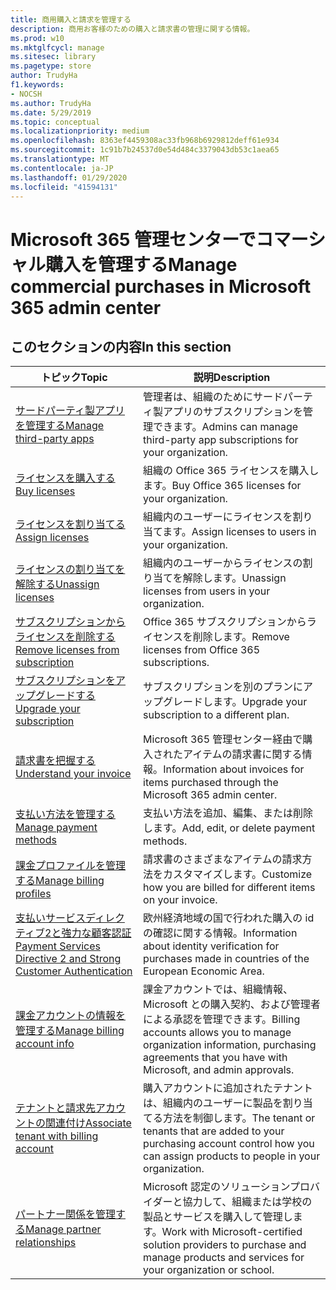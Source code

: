 ```yaml
---
title: 商用購入と請求を管理する
description: 商用お客様のための購入と請求書の管理に関する情報。
ms.prod: w10
ms.mktglfcycl: manage
ms.sitesec: library
ms.pagetype: store
author: TrudyHa
f1.keywords:
- NOCSH
ms.author: TrudyHa
ms.date: 5/29/2019
ms.topic: conceptual
ms.localizationpriority: medium
ms.openlocfilehash: 8363ef4459308ac33fb968b6929812deff61e934
ms.sourcegitcommit: 1c91b7b24537d0e54d484c3379043db53c1aea65
ms.translationtype: MT
ms.contentlocale: ja-JP
ms.lasthandoff: 01/29/2020
ms.locfileid: "41594131"
---
```

# <a name="manage-commercial-purchases-in-microsoft-365-admin-center"></a><span data-ttu-id="8c498-103">Microsoft 365 管理センターでコマーシャル購入を管理する</span><span class="sxs-lookup"><span data-stu-id="8c498-103">Manage commercial purchases in Microsoft 365 admin center</span></span>

## <a name="in-this-section"></a><span data-ttu-id="8c498-104">このセクションの内容</span><span class="sxs-lookup"><span data-stu-id="8c498-104">In this section</span></span>

| <span data-ttu-id="8c498-105">トピック</span><span class="sxs-lookup"><span data-stu-id="8c498-105">Topic</span></span> | <span data-ttu-id="8c498-106">説明</span><span class="sxs-lookup"><span data-stu-id="8c498-106">Description</span></span> |
| ----- | ----------- |
| [<span data-ttu-id="8c498-107">サードパーティ製アプリを管理する</span><span class="sxs-lookup"><span data-stu-id="8c498-107">Manage third-party apps</span></span>](manage-saas-apps.md) | <span data-ttu-id="8c498-108">管理者は、組織のためにサードパーティ製アプリのサブスクリプションを管理できます。</span><span class="sxs-lookup"><span data-stu-id="8c498-108">Admins can manage third-party app subscriptions for your organization.</span></span> |
| [<span data-ttu-id="8c498-109">ライセンスを購入する</span><span class="sxs-lookup"><span data-stu-id="8c498-109">Buy licenses</span></span>](https://docs.microsoft.com/office365/admin/subscriptions-and-billing/buy-licenses?view=o365-worldwide) | <span data-ttu-id="8c498-110">組織の Office 365 ライセンスを購入します。</span><span class="sxs-lookup"><span data-stu-id="8c498-110">Buy Office 365 licenses for your organization.</span></span> |
| [<span data-ttu-id="8c498-111">ライセンスを割り当てる</span><span class="sxs-lookup"><span data-stu-id="8c498-111">Assign licenses</span></span>](https://docs.microsoft.com/office365/admin/manage/assign-licenses-to-users?view=o365-worldwide) | <span data-ttu-id="8c498-112">組織内のユーザーにライセンスを割り当てます。</span><span class="sxs-lookup"><span data-stu-id="8c498-112">Assign licenses to users in your organization.</span></span> |
| [<span data-ttu-id="8c498-113">ライセンスの割り当てを解除する</span><span class="sxs-lookup"><span data-stu-id="8c498-113">Unassign licenses</span></span>](https://docs.microsoft.com/office365/admin/manage/remove-licenses-from-users?view=o365-worldwide) | <span data-ttu-id="8c498-114">組織内のユーザーからライセンスの割り当てを解除します。</span><span class="sxs-lookup"><span data-stu-id="8c498-114">Unassign licenses from users in your organization.</span></span> |
| [<span data-ttu-id="8c498-115">サブスクリプションからライセンスを削除する</span><span class="sxs-lookup"><span data-stu-id="8c498-115">Remove licenses from subscription</span></span>](https://docs.microsoft.com/office365/admin/subscriptions-and-billing/remove-licenses-from-subscription?view=o365-worldwide) | <span data-ttu-id="8c498-116">Office 365 サブスクリプションからライセンスを削除します。</span><span class="sxs-lookup"><span data-stu-id="8c498-116">Remove licenses from Office 365 subscriptions.</span></span> |
| [<span data-ttu-id="8c498-117">サブスクリプションをアップグレードする</span><span class="sxs-lookup"><span data-stu-id="8c498-117">Upgrade your subscription</span></span>](https://docs.microsoft.com/office365/admin/subscriptions-and-billing/upgrade-to-different-plan) | <span data-ttu-id="8c498-118">サブスクリプションを別のプランにアップグレードします。</span><span class="sxs-lookup"><span data-stu-id="8c498-118">Upgrade your subscription to a different plan.</span></span> |
| [<span data-ttu-id="8c498-119">請求書を把握する</span><span class="sxs-lookup"><span data-stu-id="8c498-119">Understand your invoice</span></span>](/microsoft-365/commerce/billing-and-payments/understand-your-invoice) | <span data-ttu-id="8c498-120">Microsoft 365 管理センター経由で購入されたアイテムの請求書に関する情報。</span><span class="sxs-lookup"><span data-stu-id="8c498-120">Information about invoices for items purchased through the Microsoft 365 admin center.</span></span> |
| [<span data-ttu-id="8c498-121">支払い方法を管理する</span><span class="sxs-lookup"><span data-stu-id="8c498-121">Manage payment methods</span></span>](https://docs.microsoft.com/office365/Admin/subscriptions-and-billing/add-update-or-remove-credit-card-or-bank-account) | <span data-ttu-id="8c498-122">支払い方法を追加、編集、または削除します。</span><span class="sxs-lookup"><span data-stu-id="8c498-122">Add, edit, or delete payment methods.</span></span> |
| [<span data-ttu-id="8c498-123">課金プロファイルを管理する</span><span class="sxs-lookup"><span data-stu-id="8c498-123">Manage billing profiles</span></span>](/microsoft-365/commerce/billing-and-payments/manage-billing-profiles) | <span data-ttu-id="8c498-124">請求書のさまざまなアイテムの請求方法をカスタマイズします。</span><span class="sxs-lookup"><span data-stu-id="8c498-124">Customize how you are billed for different items on your invoice.</span></span> |
| [<span data-ttu-id="8c498-125">支払いサービスディレクティブ2と強力な顧客認証</span><span class="sxs-lookup"><span data-stu-id="8c498-125">Payment Services Directive 2 and Strong Customer Authentication</span></span>](/microsoft-365/commerce/billing-and-payments/psd2) | <span data-ttu-id="8c498-126">欧州経済地域の国で行われた購入の id の確認に関する情報。</span><span class="sxs-lookup"><span data-stu-id="8c498-126">Information about identity verification for purchases made in countries of the European Economic Area.</span></span> |
| [<span data-ttu-id="8c498-127">課金アカウントの情報を管理する</span><span class="sxs-lookup"><span data-stu-id="8c498-127">Manage billing account info</span></span>](https://docs.microsoft.com/microsoft-store/update-microsoft-store-for-business-account-settings) | <span data-ttu-id="8c498-128">課金アカウントでは、組織情報、Microsoft との購入契約、および管理者による承認を管理できます。</span><span class="sxs-lookup"><span data-stu-id="8c498-128">Billing accounts allows you to manage organization information, purchasing agreements that you have with Microsoft, and admin approvals.</span></span> |
| [<span data-ttu-id="8c498-129">テナントと請求先アカウントの関連付け</span><span class="sxs-lookup"><span data-stu-id="8c498-129">Associate tenant with billing account</span></span>](https://docs.microsoft.com/microsoft-store/manage-mpsa-software-microsoft-store-for-business) | <span data-ttu-id="8c498-130">購入アカウントに追加されたテナントは、組織内のユーザーに製品を割り当てる方法を制御します。</span><span class="sxs-lookup"><span data-stu-id="8c498-130">The tenant or tenants that are added to your purchasing account control how you can assign products to people in your organization.</span></span> |
| [<span data-ttu-id="8c498-131">パートナー関係を管理する</span><span class="sxs-lookup"><span data-stu-id="8c498-131">Manage partner relationships</span></span>](https://docs.microsoft.com/microsoft-store/work-with-partner-microsoft-store-business) | <span data-ttu-id="8c498-132">Microsoft 認定のソリューションプロバイダーと協力して、組織または学校の製品とサービスを購入して管理します。</span><span class="sxs-lookup"><span data-stu-id="8c498-132">Work with Microsoft-certified solution providers to purchase and manage products and services for your organization or school.</span></span> |
